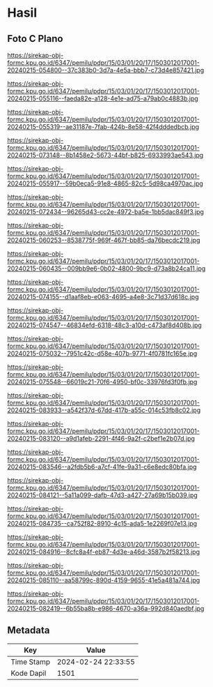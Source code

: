 # Hasil

## Foto C Plano

https://sirekap-obj-formc.kpu.go.id/6347/pemilu/pdpr/15/03/01/20/17/1503012017001-20240215-054800--37c383b0-3d7a-4e5a-bbb7-c73d4e857421.jpg

https://sirekap-obj-formc.kpu.go.id/6347/pemilu/pdpr/15/03/01/20/17/1503012017001-20240215-055116--faeda82e-a128-4e1e-ad75-a79ab0c4883b.jpg

https://sirekap-obj-formc.kpu.go.id/6347/pemilu/pdpr/15/03/01/20/17/1503012017001-20240215-055319--ae31187e-7fab-424b-8e58-42f4dddedbcb.jpg

https://sirekap-obj-formc.kpu.go.id/6347/pemilu/pdpr/15/03/01/20/17/1503012017001-20240215-073148--8b1458e2-5673-44bf-b825-6933993ae543.jpg

https://sirekap-obj-formc.kpu.go.id/6347/pemilu/pdpr/15/03/01/20/17/1503012017001-20240215-055917--59b0eca5-91e8-4865-82c5-5d98ca4970ac.jpg

https://sirekap-obj-formc.kpu.go.id/6347/pemilu/pdpr/15/03/01/20/17/1503012017001-20240215-072434--96265d43-cc2e-4972-ba5e-1bb5dac849f3.jpg

https://sirekap-obj-formc.kpu.go.id/6347/pemilu/pdpr/15/03/01/20/17/1503012017001-20240215-060253--8538775f-969f-467f-bb85-da76becdc219.jpg

https://sirekap-obj-formc.kpu.go.id/6347/pemilu/pdpr/15/03/01/20/17/1503012017001-20240215-060435--009bb9e6-0b02-4800-9bc9-d73a8b24ca11.jpg

https://sirekap-obj-formc.kpu.go.id/6347/pemilu/pdpr/15/03/01/20/17/1503012017001-20240215-074155--d1aaf8eb-e063-4695-a4e8-3c71d37d618c.jpg

https://sirekap-obj-formc.kpu.go.id/6347/pemilu/pdpr/15/03/01/20/17/1503012017001-20240215-074547--46834efd-6318-48c3-a10d-c473af8d408b.jpg

https://sirekap-obj-formc.kpu.go.id/6347/pemilu/pdpr/15/03/01/20/17/1503012017001-20240215-075032--7951c42c-d58e-407b-9771-4f0781fc165e.jpg

https://sirekap-obj-formc.kpu.go.id/6347/pemilu/pdpr/15/03/01/20/17/1503012017001-20240215-075548--66019c21-70f6-4950-bf0c-33976fd3f0fb.jpg

https://sirekap-obj-formc.kpu.go.id/6347/pemilu/pdpr/15/03/01/20/17/1503012017001-20240215-083933--a542f37d-67dd-417b-a55c-014c53fb8c02.jpg

https://sirekap-obj-formc.kpu.go.id/6347/pemilu/pdpr/15/03/01/20/17/1503012017001-20240215-083120--a9d1afeb-2291-4f46-9a2f-c2bef1e2b07d.jpg

https://sirekap-obj-formc.kpu.go.id/6347/pemilu/pdpr/15/03/01/20/17/1503012017001-20240215-083546--a2fdb5b6-a7cf-41fe-9a31-c6e8edc80bfa.jpg

https://sirekap-obj-formc.kpu.go.id/6347/pemilu/pdpr/15/03/01/20/17/1503012017001-20240215-084121--5a11a099-dafb-47d3-a427-27a69b15b039.jpg

https://sirekap-obj-formc.kpu.go.id/6347/pemilu/pdpr/15/03/01/20/17/1503012017001-20240215-084735--ca752f82-8910-4c15-ada5-1e2269f07e13.jpg

https://sirekap-obj-formc.kpu.go.id/6347/pemilu/pdpr/15/03/01/20/17/1503012017001-20240215-084916--8cfc8a4f-eb87-4d3e-a46d-3587b2f58213.jpg

https://sirekap-obj-formc.kpu.go.id/6347/pemilu/pdpr/15/03/01/20/17/1503012017001-20240215-085110--aa58799c-890d-4159-9655-41e5a481a744.jpg

https://sirekap-obj-formc.kpu.go.id/6347/pemilu/pdpr/15/03/01/20/17/1503012017001-20240215-082419--6b55ba8b-e986-4670-a36a-992d840aedbf.jpg


## Metadata

| Key        | Value               |
| ---------- | ------------------- |
| Time Stamp | 2024-02-24 22:33:55 |
| Kode Dapil | 1501                |



